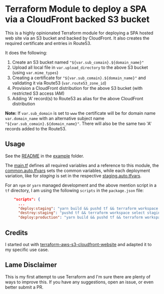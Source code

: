 # Terraform Module to deploy a SPA via a CloudFront backed S3 bucket

This is a highly opinionated Terraform module for deploying a SPA hosted web site via an S3 bucket and backed by CloudFront. It also creates the required certificate and entries in Route53.

It does the following:

1. Create an S3 bucket named `"${var.sub_comain}.${domain_name}"`
1. Upload all local file in `var.upload_directory` to the above S3 bucket (using `var.mime_types`)
1. Creating a certificate for `"${var.sub_comain}.${domain_name}"` and validating it via Route53 (`var.route53_zone_id`)
1. Provision a CloudFront distribution for the above S3 bucket (with restricted S3 access IAM)
1. Adding 'A' record(s) to Route53 as alias for the above CloudFront distribution

**Note:** If `var.sub_domain` is set to `www` the certificate will be for domain name `var.domain_name` with an alternative subject name `"${var.sub_comain}.${domain_name}"`. There will also be the same two 'A' records added to the Route53.

## Usage

See the [README](example/README.md) in the [example](example) folder.

The [main.tf](example/main.tf) defines all required variables and a reference to
this module, the [common.auto.tfvars](example/common.auto.tfvars) sets the common variables, while each deployment variation, like for _staging_ is set in the respective [staging.auto.tfvars](example/staging.auto.tfvars).

For an `npm` or `yarn` managed development and the above mention script in a `tf` directory, I am using the following `scripts` in the `package.json` file:

```json
    "scripts": {
      ...
      "deploy:staging": "yarn build && pushd tf && terraform workspace select staging && terraform apply -var-file=staging.tfvars && popd",
      "destroy:staging": "pushd tf && terraform workspace select staging && terraform destroy -var-file=staging.tfvars && popd",
      "deploy:production": "yarn build && pushd tf && terraform workspace select production && terraform apply -var-file=production.tfvars && popd",
```

## Credits

I started out with [terraform-aws-s3-cloudfront-website](https://github.com/riboseinc/terraform-aws-s3-cloudfront-website/blob/master/LICENSE) and adapted it to my specific use case.

## Lame Disclaimer

This is my first attempt to use Terraform and I'm sure there are plenty of ways to improve this. If you have any suggestions, open an issue, or even better submit a PR.

